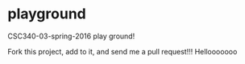 # playground
CSC340-03-spring-2016 play ground!

Fork this project, add to it, and send me a pull request!!!
Hellooooooo
